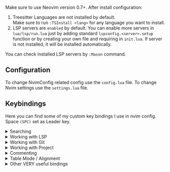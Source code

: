 Make sure to use Neovim version 0.7+. After install configuration:

1. Treesitter Languages are not installed by default.\
   Make sure to run `:TSInstall <lang>` for any language you want to install.
2. LSP servers are `enabled` by default. You can enable more servers in `lua/lsp/run.lua` just by adding standard `lspconfig.<server>.setup` function or by creating your own file and requiring in `init.lua`.
   If server is not installed, it will be installed automatically.

You can check installed LSP servers by `:Mason` command.

## Configuration

To change NvimConfig related config use the `config.lua` file.
To change Nvim settings use the `settings.lua` file.

## Keybindings

Here you can find some of my custom key bindings I use in nvim config. Space `(SPC)` set as Leader key.

<details>
<summary>Searching</summary>

### Searching

| Key Bindings | Description                     |
| ------------ | ------------------------------- |
| `SPC Tab`    | Telescope git files             |
| `SPC /`      | Telescope live grep             |
| `s`          | Enables lightspeed forward      |
| `S`          | Enables lightspeed backward     |
| `SPC s d`    | Search dotfiles                 |
| `SPC s h`    | Search file history             |
| `SPC s s`    | Search history                  |
| `<C - x>`    | Open selected file as a split   |
| `<C - v>`    | Open selected file as a vsplit  |
| `<C-t>`      | Open selected file in a new tab |

</details>

<details>
<summary>Working with LSP</summary>

### Working with LSP:

| Key Bindings               | Description                                       |
| -------------------------- | ------------------------------------------------- |
| `<C - Space>` or `SPC c a` | Code action                                       |
| `<S - K>`                  | Show documentation under cursor                   |
| `gd`                       | Go to definition                                  |
| `gr`                       | Go to references                                  |
| `]g`                       | Go to next diagnostic                             |
| `[g`                       | Go to prev diagnostic                             |
| `SPC c f`                  | Format document (usually ESLint/Prettier)         |
| `SPC c r`                  | Rename                                            |
| `SPC c q`                  | Quick fix - when I exactly know if it will fix it |
| `SPC c d`                  | Local diagnostics list                            |
| `SPC c o`                  | Organize imports                                  |

</details>

<details>
<summary>Working with Git</summary>

### Working with Git:

| Key Bindings | Description                                                                                                                              |
| ------------ | ---------------------------------------------------------------------------------------------------------------------------------------- |
| `SPC g g`    | Lazygit - for commiting and branch change                                                                                                |
| `SPC g s`    | Telescope status - when I want to change/search file I am working on with git changes                                                    |
| `]c`         | Go to next change hunk                                                                                                                   |
| `[c`         | Go to prev change hunk                                                                                                                   |
| `SPC g d`    | Advanced powerful diff view with many filters for debugging code, checking previous changes etc.                                         |
| `SPC g m`    | View hunk diff of a line under cursor                                                                                                    |
| `SPC g h r`  | Reset changed hunk under cursor - I like to check quickly what I have changed in that line and then just type 'u' to go back             |
| `SPC g h s`  | Stage hunk under cursor - Sometimes it's faster than selecting lines in Lazygit, so I can stage specific lines and then just do a commit |
| `SPC g l c`  | Quick check of previous commit in current buffer, <C-s> inside to switch preview                                                         |

</details>

<details>
<summary>Working with Project</summary>

### Working with Project:

| Key Bindings | Description                                                                                                                                                                                                                                                                             |
| ------------ | --------------------------------------------------------------------------------------------------------------------------------------------------------------------------------------------------------------------------------------------------------------------------------------- |
| `SPC f`      | Toggles nvim-tree file explorer                                                                                                                                                                                                                                                         |
| `SPC p w`    | Find word under cursor in project - very useful to find where component is used. Just use binding and type '<'. There is a lot of alternatives like lsp_references but I like it with telescope and to not find only references but whole text under cursor.                            |
| `SPC p f`    | Find file under cursor in project - it finds files in project which contains text under cursor. Useful when you name directories by component name in React and wants to go quickly to file. 'gd' is better but in some projects without TS or with mixed JS/TS it cannot work properly |
| `SPC p t`    | Finds TODOs/NOTES in project                                                                                                                                                                                                                                                            |
| `SPC p l`    | Switch between projects                                                                                                                                                                                                                                                                 |
| `SPC p s`    | Save session to load it later from Dashboard                                                                                                                                                                                                                                            |

</details>

<details>
<summary>Commenting</summary>

### Commenting

| Key Bindings  | Description                |
| ------------- | -------------------------- |
| `gcc`         | Create/remove comment      |
| `gc` (visual) | Create/remove comment      |
| `gcO`         | Create comment line before |
| `gco`         | Create comment line after  |

</details>

<details>
<summary>Table Mode / Alignment</summary>

### Table Mode / Alignment

| Key Bindings  | Description                                                                       |
| ------------- | --------------------------------------------------------------------------------- |
| `ga (visual)` | Aligns selection based on separator (comma, semi-colon, colon etc.)               |
| `SPC t m `    | Enables Table Mode. Do it in markdown file with some table and you will see magic |
| `SPC t i C `  | (Only when Table Mode Enabled) Insert column before                               |
| `SPC t i c `  | (Only when Table Mode Enabled) Insert column after                                |
| `SPC t d c `  | (Only when Table Mode Enabled) Delete column                                      |
| `SPC t d r `  | (Only when Table Mode Enabled) Delete row                                         |
| `SPC t s `    | (Only when Table Mode Enabled) Sort table alphabetically                          |

</details>

<details>
<summary>Other VERY useful bindings</summary>

### Other VERY useful bindings

| Key Bindings | Description                                                                                                                                          |
| ------------ | ---------------------------------------------------------------------------------------------------------------------------------------------------- |
| `<S-q> `     | Smartly closes current buffer without breaking UI                                                                                                    |
| `<C-a> `     | It is not only increases number, but switches between true/false/const/let/function/arrow function/increment dates etc.                              |
| `<C-n> `     | Finds next occurence (like \*) of word and puts multi-cursor there. Then you can go to Insert mode, Append, Change or Delete.                        |
| `<C-o> `     | Jumps to previous cursor in jumplist. I use it very often.                                                                                           |
| `<C-i> `     | Jumps to next cursor in jumplist.                                                                                                                    |
| `<C-u> `     | Uppercase word under cursor.                                                                                                                         |
| `v <ENTER> ` | Smartly selects next subjects of current treesitter context                                                                                          |
| `za `        | Toggle folds. By treesitter they are automatically added to TS/JS files in smart way                                                                 |
| `zM `        | Close all folds                                                                                                                                      |
| `zR `        | Open all folds                                                                                                                                       |
| `gJ `        | Smartly joins lines based on treesitter                                                                                                              |
| `gS `        | Smartly splits lines based on treesitter. I do if VERY often when I want to put import element to new lines (e.g. import { A, B, C, D, E } from ...) |
| `<F1 > `     | Opens/closes split terminal                                                                                                                          |

</details>
